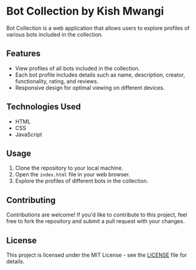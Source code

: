 # Bot Collection by Kish Mwangi

Bot Collection is a web application that allows users to explore profiles of various bots included in the collection.

## Features

- View profiles of all bots included in the collection.
- Each bot profile includes details such as name, description, creator, functionality, rating, and reviews.
- Responsive design for optimal viewing on different devices.

## Technologies Used

- HTML
- CSS
- JavaScript

## Usage

1. Clone the repository to your local machine.
2. Open the `index.html` file in your web browser.
3. Explore the profiles of different bots in the collection.

## Contributing

Contributions are welcome! If you'd like to contribute to this project, feel free to fork the repository and submit a pull request with your changes.

## License

This project is licensed under the MIT License - see the [LICENSE](LICENSE) file for details.
